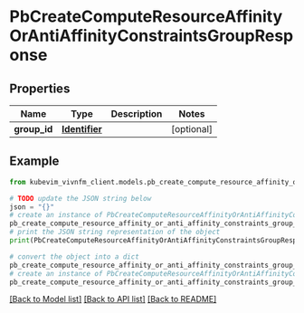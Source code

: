 # PbCreateComputeResourceAffinityOrAntiAffinityConstraintsGroupResponse


## Properties

Name | Type | Description | Notes
------------ | ------------- | ------------- | -------------
**group_id** | [**Identifier**](Identifier.md) |  | [optional] 

## Example

```python
from kubevim_vivnfm_client.models.pb_create_compute_resource_affinity_or_anti_affinity_constraints_group_response import PbCreateComputeResourceAffinityOrAntiAffinityConstraintsGroupResponse

# TODO update the JSON string below
json = "{}"
# create an instance of PbCreateComputeResourceAffinityOrAntiAffinityConstraintsGroupResponse from a JSON string
pb_create_compute_resource_affinity_or_anti_affinity_constraints_group_response_instance = PbCreateComputeResourceAffinityOrAntiAffinityConstraintsGroupResponse.from_json(json)
# print the JSON string representation of the object
print(PbCreateComputeResourceAffinityOrAntiAffinityConstraintsGroupResponse.to_json())

# convert the object into a dict
pb_create_compute_resource_affinity_or_anti_affinity_constraints_group_response_dict = pb_create_compute_resource_affinity_or_anti_affinity_constraints_group_response_instance.to_dict()
# create an instance of PbCreateComputeResourceAffinityOrAntiAffinityConstraintsGroupResponse from a dict
pb_create_compute_resource_affinity_or_anti_affinity_constraints_group_response_from_dict = PbCreateComputeResourceAffinityOrAntiAffinityConstraintsGroupResponse.from_dict(pb_create_compute_resource_affinity_or_anti_affinity_constraints_group_response_dict)
```
[[Back to Model list]](../README.md#documentation-for-models) [[Back to API list]](../README.md#documentation-for-api-endpoints) [[Back to README]](../README.md)


